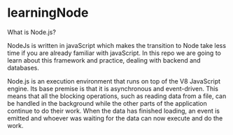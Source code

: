 # learningNode

What is Node.js?

NodeJs is written in javaScript which makes the transition to Node take less time if you are already familiar with javaScript. In this repo we are going to learn about this framework and practice, dealing with backend and databases.

Node.js is an execution environment that runs on top of the V8 JavaScript engine. Its base premise is that it is asynchronous and event-driven. This means that all the blocking operations, such as reading data from a file, can be handled in the background while the other parts of the application continue to do their work. When the data has finished loading, an event is emitted and whoever was waiting for the data can now execute and do the work.
